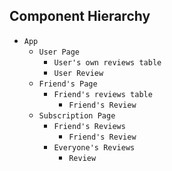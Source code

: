## Component Hierarchy

* `App`
  * `User Page`
    * `User's own reviews table`
     * `User Review`
  * `Friend's Page`
    * `Friend's reviews table`
      * `Friend's Review`
  * `Subscription Page`
    * `Friend's Reviews`
      * `Friend's Review`
    * `Everyone's Reviews`
      * `Review`
